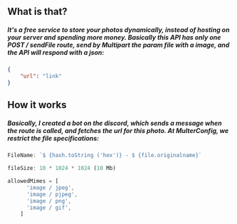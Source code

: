 ## What is that?
##### It's a free service to store your photos dynamically, instead of hosting on your server and spending more money. Basically this API has only one POST / sendFile route, send by Multipart the param file with a image, and the API will respond with a json:
```json
{
    "url": "link"
}
```
## How it works
##### Basically, I created a bot on the discord, which sends a message when the route is called, and fetches the url for this photo. At MulterConfig, we restrict the file specifications:
``` js
FileName: `$ {hash.toString ('hex')} - $ {file.originalname}`

fileSize: 10 * 1024 * 1024 (10 Mb)

allowedMimes = [
      'image / jpeg',
      'image / pjpeg',
      'image / png',
      'image / gif',
    ]
```
